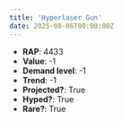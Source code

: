 ```yaml
---
title: 'Hyperlaser Gun'
date: 2025-08-06T00:00:00Z
---
```

- **RAP**: 4433
- **Value**: -1
- **Demand level**: -1
- **Trend**: -1
- **Projected?**: True
- **Hyped?**: True
- **Rare?**: True
